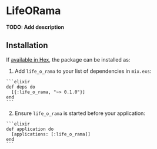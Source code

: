 # LifeORama

**TODO: Add description**

## Installation

If [available in Hex](https://hex.pm/docs/publish), the package can be installed as:

  1. Add `life_o_rama` to your list of dependencies in `mix.exs`:

    ```elixir
    def deps do
      [{:life_o_rama, "~> 0.1.0"}]
    end
    ```

  2. Ensure `life_o_rama` is started before your application:

    ```elixir
    def application do
      [applications: [:life_o_rama]]
    end
    ```

